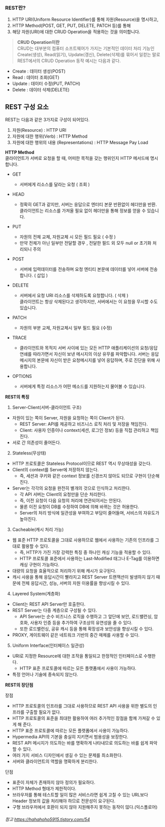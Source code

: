 ### REST란?
1. HTTP URI(Uniform Resource Identifier)를 통해 자원(Resource)을 명시하고,
2. HTTP Method(POST, GET, PUT, DELETE, PATCH 등)를 통해
3. 해당 자원(URI)에 대한 CRUD Operation을 적용하는 것을 의미합니다.

> **CRUD Operation이란** <br>
CRUD는 대부분의 컴퓨터 소프트웨어가 가지는 기본적인 데이터 처리 기능인 Create(생성), Read(읽기), Update(갱신), Delete(삭제)를 묶어서 일컫는 말로
REST에서의 CRUD Operation 동작 예시는 다음과 같다.


+ Create : 데이터 생성(POST) <br>
+ Read : 데이터 조회(GET) <br>
+ Update : 데이터 수정(PUT, PATCH) <br>
+ Delete : 데이터 삭제(DELETE) <br>

## REST 구성 요소

REST는 다음과 같은 3가지로 구성이 되어있다.

1. 자원(Resource) : HTTP URI
2. 자원에 대한 행위(Verb) : HTTP Method
3. 자원에 대한 행위의 내용 (Representations) : HTTP Message Pay Load

**HTTP Method** <br>
클라이언트가 서버로 요청을 할 때, 어떠한 목적을 갖는 행위인지 HTTP 메서드에 명시합니다.

+ GET
    + 서버에게 리소스를 달라는 요청 ( 조회 ) <br>
+ HEAD <br>
    + 정확히 GET과 같지만, 서버는 응답으로 엔터티 본문 반환없이 헤더만을 반환.
    클라이언트는 리소스를 가져올 필요 없이 헤더만을 통해 정보를 얻을 수 있습니다.
+ PUT <br>
  + 자원의 전체 교체, 자원교체 시 모든 필드 필요 ( 수정 )
  + 만약 전체가 아닌 일부만 전달할 경우 , 전달한 필드 외 모두 null or 초기화 처리되니 주의 
+ POST <br>
  + 서버에 입력데이터를 전송하며 요청 엔티티 본문에 데이터를 넣어 서버에 전송합니다. ( 삽입 )
+ DELETE <br>
  + 서버에서 요청 URI 리소스를 삭제하도록 요청합니다. ( 삭제 ) <br>
클라이언트는 항상 삭제된다고 생각하지만, 서버에서는 이 요청을 무시할 수도 있습니다.

+ PATCH <br>
  + 자원의 부분 교체, 자원교체시 일부 필드 필요 (수정)

+ TRACE <br>
  + 클라이언트와 목적지 서버 사이에 있는 모든 HTTP 애플리케이션의 요청/응답 연쇄를 따라가면서 자신이 보낸 메시지의 이상 유무를 파악합니다.
서버는 응답 메시지의 본문에 자신이 받은 요청메시지를 넣어 응답하며, 주로 진단을 위해 사용합니다.
+ OPTIONS <br>
  + 서버에게 특정 리소스가 어떤 메소드를 지원하는지 물어볼 수 있습니다.



**REST의 특징**

1. Server-Client(서버-클라이언트 구조)
+ 자원이 있는 쪽이 Server, 자원을 요청하는 쪽이 Client가 된다.
  + REST Server: API를 제공하고 비즈니스 로직 처리 및 저장을 책임진다.
  + Client: 사용자 인증이나 context(세션, 로그인 정보) 등을 직접 관리하고 책임진다.
+ 서로 간 의존성이 줄어든다.

2. Stateless(무상태)
+ HTTP 프로토콜은 Stateless Protocol이므로 REST 역시 무상태성을 갖는다.
+ Client의 context를 Server에 저장하지 않는다.
  + 즉, 세션과 쿠키와 같은 context 정보를 신경쓰지 않아도 되므로 구현이 단순해진다.
+ Server는 각각의 요청을 완전히 별개의 것으로 인식하고 처리한다.
  + 각 API 서버는 Client의 요청만을 단순 처리한다.
  + 즉, 이전 요청이 다음 요청의 처리에 연관되어서는 안된다.
  + 물론 이전 요청이 DB를 수정하여 DB에 의해 바뀌는 것은 허용한다.
  + Server의 처리 방식에 일관성을 부여하고 부담이 줄어들며, 서비스의 자유도가 높아진다.

3. Cacheable(캐시 처리 가능)
+ 웹 표준 HTTP 프로토콜을 그대로 사용하므로 웹에서 사용하는 기존의 인프라를 그대로 활용할 수 있다.
  + 즉, HTTP가 가진 가장 강력한 특징 중 하나인 캐싱 기능을 적용할 수 있다.
  + HTTP 프로토콜 표준에서 사용하는 Last-Modified 태그나 E-Tag를 이용하면 캐싱 구현이 가능하다.
+ 대량의 요청을 효율적으로 처리하기 위해 캐시가 요구된다.
+ 캐시 사용을 통해 응답시간이 빨라지고 REST Server 트랜잭션이 발생하지 않기 때문에 전체 응답시간, 성능, 서버의 자원 이용률을 향상시킬 수 있다.

4. Layered System(계층화)
+ Client는 REST API Server만 호출한다.
+ REST Server는 다중 계층으로 구성될 수 있다.
  + API Server는 순수 비즈니스 로직을 수행하고 그 앞단에 보안, 로드밸런싱, 암호화, 사용자 인증 등을 추가하여 구조상의 유연성을 줄 수 있다.
  + 또한 로드밸런싱, 공유 캐시 등을 통해 확장성과 보안성을 향상시킬 수 있다.
+ PROXY, 게이트웨이 같은 네트워크 기반의 중간 매체를 사용할 수 있다.

5. Uniform Interface(인터페이스 일관성)
+ URI로 지정한 Resource에 대한 조작을 통일되고 한정적인 인터페이스로 수행한다.
   + HTTP 표준 프로토콜에 따르는 모든 플랫폼에서 사용이 가능하다.
+ 특정 언어나 기술에 종속되지 않는다.



**REST의 장단점** <br>

장점
+ HTTP 프로토콜의 인프라를 그대로 사용하므로 REST API 사용을 위한 별도의 인프라를 구출할 필요가 없다.
+ HTTP 프로토콜의 표준을 최대한 활용하여 여러 추가적인 장점을 함께 가져갈 수 있게 해 준다.
+ HTTP 표준 프로토콜에 따르는 모든 플랫폼에서 사용이 가능하다.
+ Hypermedia API의 기본을 충실히 지키면서 범용성을 보장한다.
+ REST API 메시지가 의도하는 바를 명확하게 나타내므로 의도하는 바를 쉽게 파악할 수 있다.
+ 여러 가지 서비스 디자인에서 생길 수 있는 문제를 최소화한다.
+ 서버와 클라이언트의 역할을 명확하게 분리한다.


단점
+ 표준이 자체가 존재하지 않아 정의가 필요하다.
+ HTTP Method 형태가 제한적이다.
+ 브라우저를 통해 테스트할 일이 많은 서비스라면 쉽게 고칠 수 있는 URL보다 Header 정보의 값을 처리해야 하므로 전문성이 요구된다.
+ 구형 브라우저에서 호환이 되지 않아 지원해주지 못하는 동작이 많다.(익스폴로어)

###### 참고 https://hahahoho5915.tistory.com/54